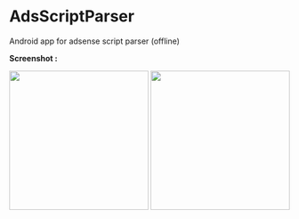 # AdsScriptParser
Android app for adsense script parser (offline)

<b>Screenshot :</b><br>
<img scr="https://raw.githubusercontent.com/Hendriyawan/AdsScriptParser/master/screenshot/Screenshot_20180402-140146.jpg" width="250" />

<img src="https://raw.githubusercontent.com/Hendriyawan/AdsScriptParser/master/screenshot/Screenshot_20180402-140158.jpg" width="250" />

<img src="https://raw.githubusercontent.com/Hendriyawan/AdsScriptParser/master/screenshot/Screenshot_20180402-140207.jpg" width="250" />
